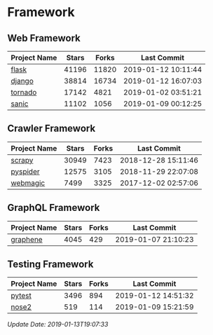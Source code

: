 # Framework

## Web Framework

| Project Name | Stars | Forks | Last Commit |
| ------------ | ----- | ----- | ----------- |
| [flask](https://github.com/pallets/flask) | 41196 | 11820 | 2019-01-12 10:11:44 |
| [django](https://github.com/django/django) | 38814 | 16734 | 2019-01-12 16:07:03 |
| [tornado](https://github.com/tornadoweb/tornado) | 17142 | 4821 | 2019-01-02 03:51:21 |
| [sanic](https://github.com/huge-success/sanic) | 11102 | 1056 | 2019-01-09 00:12:25 |

## Crawler Framework

| Project Name | Stars | Forks | Last Commit |
| ------------ | ----- | ----- | ----------- |
| [scrapy](https://github.com/scrapy/scrapy) | 30949 | 7423 | 2018-12-28 15:11:46 |
| [pyspider](https://github.com/binux/pyspider) | 12575 | 3105 | 2018-11-29 22:07:08 |
| [webmagic](https://github.com/code4craft/webmagic) | 7499 | 3325 | 2017-12-02 02:57:06 |

## GraphQL Framework

| Project Name | Stars | Forks | Last Commit |
| ------------ | ----- | ----- | ----------- |
| [graphene](https://github.com/graphql-python/graphene) | 4045 | 429 | 2019-01-07 21:10:23 |

## Testing Framework

| Project Name | Stars | Forks | Last Commit |
| ------------ | ----- | ----- | ----------- |
| [pytest](https://github.com/pytest-dev/pytest) | 3496 | 894 | 2019-01-12 14:51:32 |
| [nose2](https://github.com/nose-devs/nose2) | 519 | 114 | 2019-01-09 15:21:59 |

*Update Date: 2019-01-13T19:07:33*
